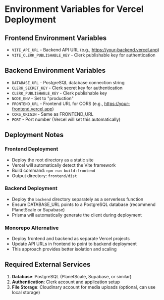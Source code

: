 # Environment Variables for Vercel Deployment

## Frontend Environment Variables
- `VITE_API_URL` - Backend API URL (e.g., https://your-backend.vercel.app)
- `VITE_CLERK_PUBLISHABLE_KEY` - Clerk publishable key for authentication

## Backend Environment Variables  
- `DATABASE_URL` - PostgreSQL database connection string
- `CLERK_SECRET_KEY` - Clerk secret key for authentication
- `CLERK_PUBLISHABLE_KEY` - Clerk publishable key
- `NODE_ENV` - Set to "production"
- `FRONTEND_URL` - Frontend URL for CORS (e.g., https://your-frontend.vercel.app)
- `CORS_ORIGIN` - Same as FRONTEND_URL
- `PORT` - Port number (Vercel will set this automatically)

## Deployment Notes

### Frontend Deployment
- Deploy the root directory as a static site
- Vercel will automatically detect the Vite framework
- Build command: `npm run build:frontend`
- Output directory: `frontend/dist`

### Backend Deployment  
- Deploy the `backend` directory separately as a serverless function
- Ensure DATABASE_URL points to a PostgreSQL database (recommend PlanetScale or Supabase)
- Prisma will automatically generate the client during deployment

### Monorepo Alternative
- Deploy frontend and backend as separate Vercel projects
- Update API URLs in frontend to point to backend deployment
- This approach provides better isolation and scaling

## Required External Services
1. **Database**: PostgreSQL (PlanetScale, Supabase, or similar)
2. **Authentication**: Clerk account and application setup
3. **File Storage**: Cloudinary account for media uploads (optional, can use local storage)